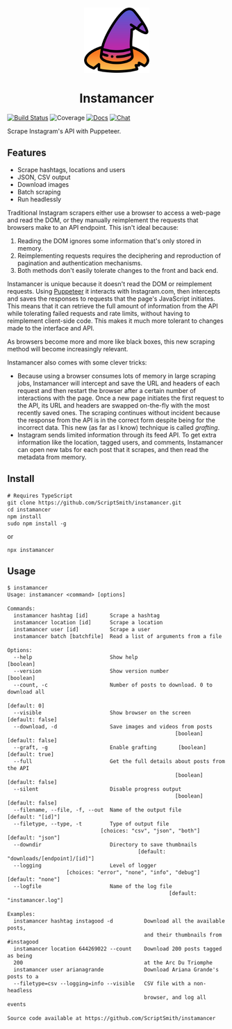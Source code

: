 <p align="center">
<img src="assets/logo.png" height="150" title="Icon made by Freepik (www.freepik.com) available at www.flaticon.com. CC 3.0 BY licensed (http://creativecommons.org/licenses/by/3.0/)">
</p>

<h1 align="center">Instamancer</h1>

[![Build Status](https://travis-ci.com/ScriptSmith/instamancer.svg?token=s9KJfKerUtoC75SEgCjT&branch=master)](https://travis-ci.com/ScriptSmith/instamancer)
![Coverage](https://img.shields.io/codecov/c/github/scriptsmith/instamancer.svg)
[![Docs](https://img.shields.io/badge/docs-available-blue.svg)](FAQ.md)
[![Chat](https://img.shields.io/gitter/room/instamancer/instamancer.svg)](https://gitter.im/instamancer) 

Scrape Instagram's API with Puppeteer.

## Features
- Scrape hashtags, locations and users
- JSON, CSV output
- Download images
- Batch scraping
- Run headlessly


Traditional Instagram scrapers either use a browser to access a web-page and read the DOM, or they manually reimplement the requests that browsers make to an API endpoint. This isn't ideal because:
 
1. Reading the DOM ignores some information that's only stored in memory.
2. Reimplementing requests requires the deciphering and reproduction of pagination and authentication mechanisms.
3. Both methods don't easily tolerate changes to the front and back end.

Instamancer is unique because it doesn't read the DOM or reimplement requests. Using [Puppeteer](https://github.com/GoogleChrome/puppeteer/) it interacts with Instagram.com, then intercepts and saves the responses to requests that the page's JavaScript initiates. This means that it can retrieve the full amount of information from the API while tolerating failed requests and rate limits, without having to reimplement client-side code. This makes it much more tolerant to changes made to the interface and API.

As browsers become more and more like black boxes, this new scraping method will become increasingly relevant.

Instamancer also comes with some clever tricks:

- Because using a browser consumes lots of memory in large scraping jobs, Instamancer will intercept and save the URL and headers of each request and then restart the browser after a certain number of interactions with the page. Once a new page initiates the first request to the API, its URL and headers are swapped on-the-fly with the most recently saved ones. The scraping continues without incident because the response from the API is in the correct form despite being for the incorrect data. This new (as far as I know) technique is called *grafting*.
- Instagram sends limited information through its feed API. To get extra information like the location, tagged users, and comments, Instamancer can open new tabs for each post that it scrapes, and then read the metadata from memory.


## Install
```
# Requires TypeScript
git clone https://github.com/ScriptSmith/instamancer.git
cd instamancer
npm install
sudo npm install -g
``` 

or

```
npx instamancer
```

## Usage
```
$ instamancer
Usage: instamancer <command> [options]

Commands:
  instamancer hashtag [id]       Scrape a hashtag
  instamancer location [id]      Scrape a location
  instamancer user [id]          Scrape a user
  instamancer batch [batchfile]  Read a list of arguments from a file

Options:
  --help                         Show help                             [boolean]
  --version                      Show version number                   [boolean]
  --count, -c                    Number of posts to download. 0 to download all
                                                                    [default: 0]
  --visible                      Show browser on the screen     [default: false]
  --download, -d                 Save images and videos from posts
                                                      [boolean] [default: false]
  --graft, -g                    Enable grafting       [boolean] [default: true]
  --full                         Get the full details about posts from the API
                                                      [boolean] [default: false]
  --silent                       Disable progress output
                                                      [boolean] [default: false]
  --filename, --file, -f, --out  Name of the output file       [default: "[id]"]
  --filetype, --type, -t         Type of output file
                              [choices: "csv", "json", "both"] [default: "json"]
  --downdir                      Directory to save thumbnails
                                          [default: "downloads/[endpoint]/[id]"]
  --logging                      Level of logger
                   [choices: "error", "none", "info", "debug"] [default: "none"]
  --logfile                      Name of the log file
                                                    [default: "instamancer.log"]

Examples:
  instamancer hashtag instagood -d          Download all the available posts,
                                            and their thumbnails from #instagood
  instamancer location 644269022 --count    Download 200 posts tagged as being
  200                                       at the Arc Du Triomphe
  instamancer user arianagrande             Download Ariana Grande's posts to a
  --filetype=csv --logging=info --visible   CSV file with a non-headless
                                            browser, and log all events

Source code available at https://github.com/ScriptSmith/instamancer
```